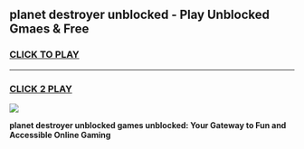
## planet destroyer unblocked - Play Unblocked Gmaes & Free
<h3>
<a href="https://news.freeplayer.one?title=planet_destroyer_unblocked&ref=16F">CLICK TO PLAY</a></h3>
<hr>

<h3>
<a href="https://news.freeplayer.one?title=planet_destroyer_unblocked&ref=16F">CLICK 2 PLAY</a>
  
</h3>

<a href="https://news.freeplayer.one?title=planet_destroyer_unblocked&ref=16F/"><img src="https://clearcache.store/games.png"></a>


**planet destroyer unblocked games unblocked: Your Gateway to Fun and Accessible Online Gaming**
